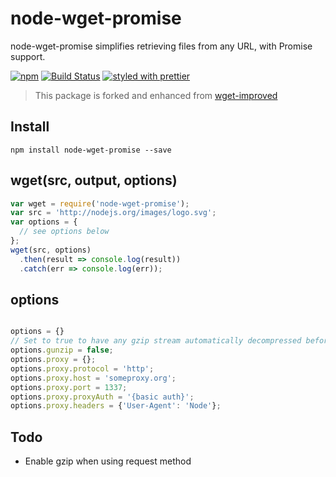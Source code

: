 # node-wget-promise

node-wget-promise simplifies retrieving files from any URL, with Promise support.

[![npm](https://img.shields.io/npm/v/node-wget-promise.svg)](https://www.npmjs.com/package/node-wget-promise)
[![Build Status](https://travis-ci.org/ajhsu/node-wget-promise.svg?branch=master)](https://travis-ci.org/ajhsu/node-wget-promise)
[![styled with prettier](https://img.shields.io/badge/styled_with-prettier-ff69b4.svg)](https://github.com/prettier/prettier)

> This package is forked and enhanced from [wget-improved](https://github.com/bearjaws/node-wget)

## Install

```
npm install node-wget-promise --save
```

## wget(src, output, options)

```js
var wget = require('node-wget-promise');
var src = 'http://nodejs.org/images/logo.svg';
var options = {
  // see options below
};
wget(src, options)
  .then(result => console.log(result))
  .catch(err => console.log(err));
```

## options

```js

options = {}
// Set to true to have any gzip stream automatically decompressed before saving
options.gunzip = false;
options.proxy = {};
options.proxy.protocol = 'http';
options.proxy.host = 'someproxy.org';
options.proxy.port = 1337;
options.proxy.proxyAuth = '{basic auth}';
options.proxy.headers = {'User-Agent': 'Node'};
```

## Todo

- Enable gzip when using request method
